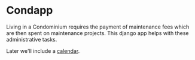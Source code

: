 # Condapp

Living in a Condominium requires the payment of maintenance fees which
are then spent on maintenance projects. This django app helps with
these administrative tasks.

Later we'll include a [calendar](https://github.com/llazzaro/django-scheduler).
